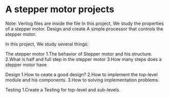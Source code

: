 # A stepper motor projects
Note: Verilog files are inside the file
In this project, We study the properties of a stepper motor.  Design and create A simple processor that controls the stepper motor.

In this project, We study several things:

The stepper motor
    1.The behavior of Stepper motor and his structure.
    2.What is half and full step in the stepper motor
    3.How many steps does a stepper motor have

Design
    1.How to ceate a good design?
    2.How to implement the top-level module and his components.
    3.How to solving implementation problems.

Testing
    1.Create a Testing for top-level and sub-levels.